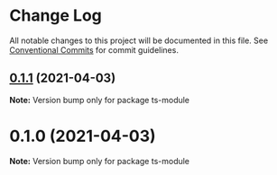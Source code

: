 # Change Log

All notable changes to this project will be documented in this file.
See [Conventional Commits](https://conventionalcommits.org) for commit guidelines.

## [0.1.1](https://github.com/adbayb/quickbundle/compare/v0.1.0...v0.1.1) (2021-04-03)

**Note:** Version bump only for package ts-module





# 0.1.0 (2021-04-03)

**Note:** Version bump only for package ts-module
